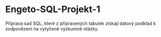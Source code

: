 # Engeto-SQL-Projekt-1
Příprava sad SQL, které z připravených tabulek získají datový podklad k zodpovězení na vytyčené výzkumné otázky.

